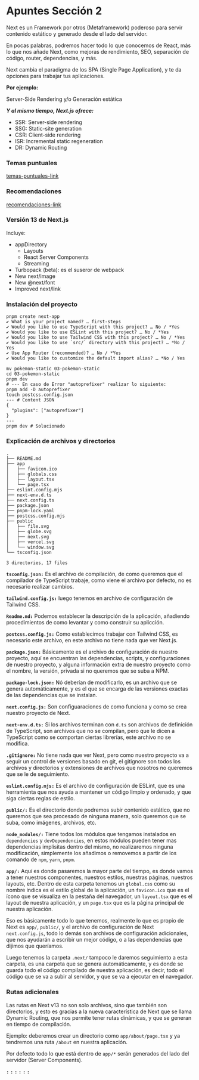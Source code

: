 # Apuntes Sección 2

Next es un Framework por otros (Metaframework) poderoso para servir contenido estático y generado desde el lado del servidor.

En pocas palabras, podremos hacer todo lo que conocemos de React, más lo que nos añade Next, como mejoras de rendimiento, SEO, separación de código, router, dependencias, y más.

Next cambia el paradigma de los SPA (Single Page Application), y te da opciones para trabajar tus aplicaciones.

**Por ejemplo:**

Server-Side Rendering y/o Generación estática

**_Y al mismo tiempo, Next.js ofrece:_**

- SSR: Server-side rendering
- SSG: Static-site generation
- CSR: Client-side rendering
- ISR: Incremental static regeneration
- DR: Dynamic Routing

### Temas puntuales

[temas-puntuales-link](./temas-puntuales.md)

### Recomendaciones

[recomendaciones-link](./recomendaciones.md)

### Versión 13 de Next.js

Incluye:

- appDirectory
  - Layouts
  - React Server Components
  - Streaming
- Turbopack (beta): es el suseror de webpack
- New next/image
- New @next/font
- Improved next/link

### Instalación del proyecto

```fish
pnpm create next-app
✔ What is your project named? … first-steps
✔ Would you like to use TypeScript with this project? … No / *Yes
✔ Would you like to use ESLint with this project? … No / *Yes
✔ Would you like to use Tailwind CSS with this project? … No / *Yes
✔ Would you like to use `src/` directory with this project? … *No / Yes
✔ Use App Router (recommended)? … No / *Yes
✔ Would you like to customize the default import alias? … *No / Yes

mv pokemon-static 03-pokemon-static
cd 03-pokemon-static
pnpm dev
# --- En caso de Error "autoprefixer" realizar lo siguiente:
pnpm add -D autoprefixer
touch postcss.config.json
--- # Content JSON
{
  "plugins": ["autoprefixer"]
}
---
pnpm dev # Solucionado
```

### Explicación de archivos y directorios

```
.
├── README.md
├── app
│   ├── favicon.ico
│   ├── globals.css
│   ├── layout.tsx
│   └── page.tsx
├── eslint.config.mjs
├── next-env.d.ts
├── next.config.ts
├── package.json
├── pnpm-lock.yaml
├── postcss.config.mjs
├── public
│   ├── file.svg
│   ├── globe.svg
│   ├── next.svg
│   ├── vercel.svg
│   └── window.svg
└── tsconfig.json

3 directories, 17 files
```

**`tsconfig.json:`** Es el archivo de compilación, de como queremos que el compilador de TypeScript trabaje, como viene el archivo por defecto, no es necesario realizar cambios.

**`tailwind.config.js:`** luego tenemos en archivo de configuración de Tailwind CSS.

**`Readme.md:`** Podemos establecer la descripción de la aplicación, añadiendo procedimientos de como levantar y como construir su aplicción.

**`postcss.config.js:`** Como establecimos trabajar con Tailwind CSS, es necesario este archivo, en este archivo no tiene nada que ver Next.js.

**`package.json:`** Básicamente es el archivo de configuración de nuestro proyecto, aquí se encuentran las dependencias, scripts, y configuraciones de nuestro proyecto, y alguna información extra de nuestro proyecto como el nombre, la versión, privada si no queremos que se suba a NPM.

**`package-lock.json:`** Nó deberían de modificarlo, es un archivo que se genera automáticamente, y es el que se encarga de las versiones exactas de las dependencias que se instalan.

**`next.config.js:`** Son configuaraciones de como funciona y como se crea nuestro proyecto de Next.

**`next-env.d.ts:`** Si los archivos terminan con `d.ts` son archivos de definición de TypeScript, son archivos que no se compilan, pero que le dicen a TypeScript como se comportan ciertas librerías, este archivo no se modifica.

**`.gitignore:`** No tiene nada que ver Next, pero como nuestro proyecto va a seguir un control de versiones basado en git, el gitignore son todos los archivos y directorios y extensiones de archivos que nosotros no queremos que se le de seguimiento.

**`eslint.config.mjs:`** Es el archivo de configuración de ESLint, que es una herramienta que nos ayuda a mantener un código limpio y ordenado, y que siga ciertas reglas de estilo.

**`public/:`** Es el directorio donde podremos subir contenido estático, que no queremos que sea procesado de ninguna manera, solo queremos que se suba, como imágenes, archivos, etc.

**`node_modules/:`** Tiene todos los módulos que tengamos instalados en `dependencies` y `devDependencies`, en estos módulos pueden tener mas dependencias implísitas dentro del mismo, no realizaremos ninguna modificación, simplemente los añadimos o removemos a partir de los comando de `npm`, `yarn`, `pnpm`.

**`app/:`** Aquí es donde pasaremos la mayor parte del tiempo, es donde vamos a tener nuestros componentes, nuestros estilos, nuestras páginas, nuestros layouts, etc. Dentro de esta carpeta tenemos un `global.css` como su nombre indica es el estilo global de la aplicación, un `favicon.ico` que es el ícono que se visualiza en la pestaña del navegador, un `layout.tsx` que es el layout de nuestra aplicación, y un `page.tsx` que es la página principal de nuestra aplicación.

Eso es básicamente todo lo que tenemos, realmente lo que es propio de Next es `app/`, `public/`, y el archivo de configuración de Next `next.config.js`, todo lo demás son archivos de configuración adicionales, que nos ayudarán a escribir un mejor código, o a las dependencias que dijimos que queríamos.

Luego tenemos la carpeta `.next/` tampoco le daremos seguimiento a esta carpeta, es una carpeta que se genera automáticamente, y es donde se guarda todo el código compilado de nuestra aplicación, es decir, todo el código que se va a subir al servidor, y que se va a ejecutar en el navegador.

### Rutas adicionales

Las rutas en Next v13 no son solo archivos, sino que también son directorios, y esto es gracias a la nueva característica de Next que se llama Dynamic Routing, que nos permite tener rutas dinámicas, y que se generan en tiempo de compilación.

Ejemplo: deberemos crear un directorio como `app/about/page.tsx` y ya tendremos una ruta `/about` en nuestra aplicación.

Por defecto todo lo que está dentro de `app/*` serán generados del lado del servidor (Server Components).

**`:`**
**`:`**
**`:`**
**`:`**
**`:`**
**`:`**

